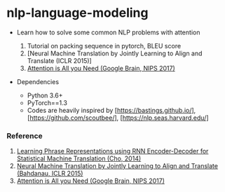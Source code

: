 # nlp-language-modeling

- Learn how to solve some common NLP problems with attention
  1. Tutorial on packing sequence in pytorch, BLEU score
  2. [Neural Machine Translation by Jointly Learning to Align and Translate (ICLR 2015)] 
  3. [Attention is All you Need (Google Brain, NIPS 2017)]
  
- Dependencies
  - Python 3.6+
  - PyTorch==1.3
  - Codes are heavily inspired by [https://bastings.github.io/], [https://github.com/scoutbee/], [https://nlp.seas.harvard.edu/]

### Reference
1. [Learning Phrase Representations using RNN Encoder-Decoder for Statistical Machine Translation (Cho, 2014)]
2. [Neural Machine Translation by Jointly Learning to Align and Translate (Bahdanau, ICLR 2015)]
3. [Attention is All you Need (Google Brain, NIPS 2017)]

[https://bastings.github.io/]: https://bastings.github.io/annotated_encoder_decoder/
[Neural Machine Translation by Jointly Learning to Align and Translate (Bahdanau, ICLR 2015)]: https://arxiv.org/abs/1409.0473
[https://github.com/scoutbee/]: https://github.com/scoutbee/pytorch-nlp-notebooks
[Learning Phrase Representations using RNN Encoder-Decoder for Statistical Machine Translation (Cho, 2014)]: https://arxiv.org/pdf/1406.1078
[https://nlp.seas.harvard.edu/]: https://nlp.seas.harvard.edu/2018/04/03/attention.html
[Attention is All you Need (Google Brain, NIPS 2017)]: https://papers.nips.cc/paper/7181-attention-is-all-you-need.pdf
